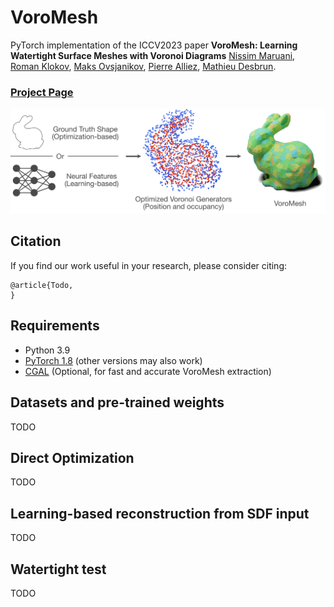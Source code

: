 # VoroMesh

PyTorch implementation of the ICCV2023 paper **VoroMesh: Learning Watertight Surface Meshes with Voronoi Diagrams** 
[Nissim Maruani](https://nissmar.github.io), [Roman Klokov](https://scholar.google.ru/citations?user=LzkFOcoAAAAJ&hl=ru), [Maks Ovsjanikov](https://www.lix.polytechnique.fr/~maks/), [Pierre Alliez](https://team.inria.fr/titane/pierre-alliez/), [Mathieu Desbrun](https://pages.saclay.inria.fr/mathieu.desbrun/).

### [Project Page](https://nissmar.github.io/voromesh.github.io/)

<img src='images/banner.png' />

## Citation

If you find our work useful in your research, please consider citing:

	@article{Todo,
	}

## Requirements

- Python 3.9
- [PyTorch 1.8](https://pytorch.org/get-started/locally/) (other versions may also work)
- [CGAL](https://www.cgal.org) (Optional, for fast and accurate VoroMesh extraction)  


## Datasets and pre-trained weights

TODO

## Direct Optimization

TODO

## Learning-based reconstruction from SDF input
 
TODO

## Watertight test


TODO

